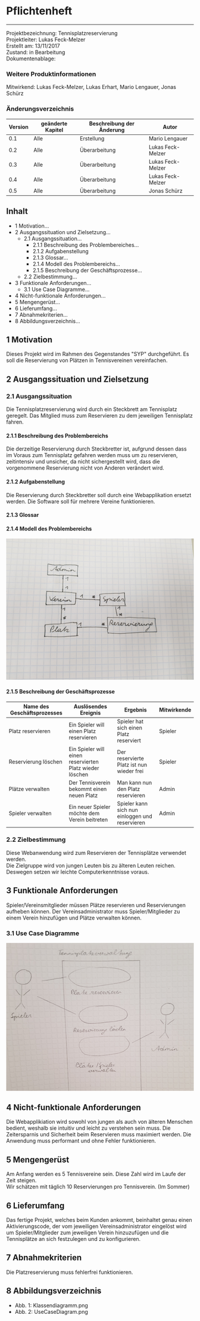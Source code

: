 # **Pflichtenheft**
____
Projektbezeichnung: Tennisplatzreservierung <Br>
Projektleiter:  Lukas Feck-Melzer <Br>
Erstellt am:    13/11/2017 <Br>
Zustand: in Bearbeitung <Br>
Dokumentenablage: <Br>

### Weitere Produktinformationen
Mitwirkend: Lukas Feck-Melzer,
Lukas Erhart,
Mario Lengauer,
Jonas Schürz

### Änderungsverzeichnis
|Version| geänderte Kapitel| Beschreibung der Änderung| Autor
|-------|-------------|--------------|-------------|
|  0.1  | Alle| Erstellung| Mario Lengauer|
|  0.2  | Alle | Überarbeitung | Lukas Feck-Melzer
|  0.3  | Alle | Überarbeitung | Lukas Feck-Melzer
|  0.4  | Alle | Überarbeitung | Lukas Feck-Melzer
|  0.5  | Alle | Überarbeitung | Jonas Schürz


## Inhalt
- 1 Motivation...
- 2 Ausgangssituation und Zielsetzung...
   - 2.1 Ausgangssituation...
      - 2.1.1 Beschreibung des Problembereiches...
      - 2.1.2 Aufgabenstellung
      - 2.1.3 Glossar...
      - 2.1.4 Modell des Problembereichs...
      - 2.1.5 Beschreibung der Geschäftsprozesse...
   - 2.2 Zielbestimmung...
- 3 Funktionale Anforderungen...
   - 3.1 Use Case Diagramme...
- 4 Nicht-funktionale Anforderungen...
- 5 Mengengerüst...
- 6 Lieferumfang...
- 7 Abnahmekriterien...
- 8 Abbildungsverzeichnis...

## 1 Motivation
Dieses Projekt wird im Rahmen des Gegenstandes "SYP" durchgeführt. Es soll die Reservierung von Plätzen in Tennisvereinen vereinfachen.

## 2 Ausgangssituation und Zielsetzung

### 2.1 Ausgangssituation
Die Tennisplatzreservierung wird durch ein Steckbrett am Tennisplatz geregelt. Das Mitglied muss zum Reservieren zu dem jeweiligen Tennisplatz fahren.

#### 2.1.1 Beschreibung des Problembereichs
Die derzeitige Reservierung durch Steckbretter ist, aufgrund dessen dass im Voraus zum Tennisplatz gefahren werden muss um zu reservieren, zeitintensiv und unsicher, da nicht sichergestellt wird, dass die vorgenommene Reservierung nicht von Anderen verändert wird.

#### 2.1.2 Aufgabenstellung
Die Reservierung durch Steckbretter soll durch eine Webapplikation ersetzt werden. 
Die Software soll für mehrere Vereine funktionieren. 

#### 2.1.3 Glossar

#### 2.1.4 Modell des Problembereichs
![CLD Diagram](./images/Klassendiagramm.jpg)

#### 2.1.5 Beschreibung der Geschäftsprozesse
Name des Geschäftsprozesses | Auslösendes Ereignis | Ergebnis | Mitwirkende
------------------ | ---------------|----------|-----------------
Platz reservieren | Ein Spieler will einen Platz reservieren | Spieler hat sich einen Platz reserviert| Spieler
Reservierung löschen| Ein Spieler will einen reservierten Platz wieder löschen | Der reservierte Platz ist nun wieder frei | Spieler
Plätze verwalten | Der Tennisverein bekommt einen neuen Platz | Man kann nun den Platz reservieren | Admin
Spieler verwalten | Ein neuer Spieler möchte dem Verein beitreten | Spieler kann sich nun einloggen und reservieren | Admin

### 2.2 Zielbestimmung
Diese Webanwendung wird zum Reservieren der Tennisplätze verwendet werden. <Br>
Die Zielgruppe wird von jungen Leuten bis zu älteren Leuten reichen. Deswegen setzen wir leichte Computerkenntnisse voraus.

## 3 Funktionale Anforderungen
Spieler/Vereinsmitglieder müssen Plätze reservieren und Reservierungen aufheben können. Der Vereinsadministrator muss Spieler/Mitglieder zu einem Verein hinzufügen und Plätze verwalten können.

### 3.1 Use Case Diagramme
![UC Diagram](./images/USE_Case_Diagram.jpg)

## 4 Nicht-funktionale Anforderungen
Die Webapplikiation wird sowohl von jungen als auch von älteren Menschen bedient, weshalb sie intuitiv und leicht zu verstehen sein muss. Die Zeitersparnis und Sicherheit beim Reservieren muss maximiert werden. Die Anwendung muss performant und ohne Fehler funktionieren.

## 5 Mengengerüst
Am Anfang werden es 5 Tennisvereine sein. Diese Zahl wird im Laufe der Zeit steigen.<Br>
Wir schätzen mit täglich 10 Reservierungen pro Tennisverein. (Im Sommer)<Br>

## 6 Lieferumfang
Das fertige Projekt, welches beim Kunden ankommt, beinhaltet genau einen Aktivierungscode, der vom jeweiligen Vereinsadministrator eingelöst wird um Spieler/Mitglieder zum jeweiligen Verein hinzuzufügen und die Tennisplätze an sich festzulegen und zu konfigurieren.

## 7 Abnahmekriterien
Die Platzreservierung muss fehlerfrei funktionieren.

## 8 Abbildungsverzeichnis
- Abb. 1: Klassendiagramm.png
- Abb. 2: UseCaseDiagram.png

